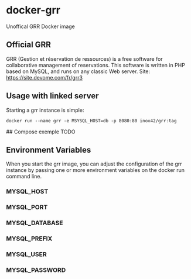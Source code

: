 # docker-grr
Unoffical GRR Docker image


## Official GRR
GRR (Gestion et réservation de ressources) is a free software for collaborative management of reservations.
This software is written in PHP based on MySQL, and runs on any classic Web server.
Site: https://site.devome.com/fr/grr3

## Usage with linked server
Starting a grr instance is simple:
```
docker run --name grr -e MSYSQL_HOST=db -p 8080:80 inox42/grr:tag
```

## Compose exemple
TODO

## Environment Variables
When you start the grr image, you can adjust the configuration of the grr instance by passing one or more environment variables on the docker run command line.

### MYSQL_HOST
### MYSQL_PORT
### MYSQL_DATABASE
### MYSQL_PREFIX
### MYSQL_USER
### MYSQL_PASSWORD
